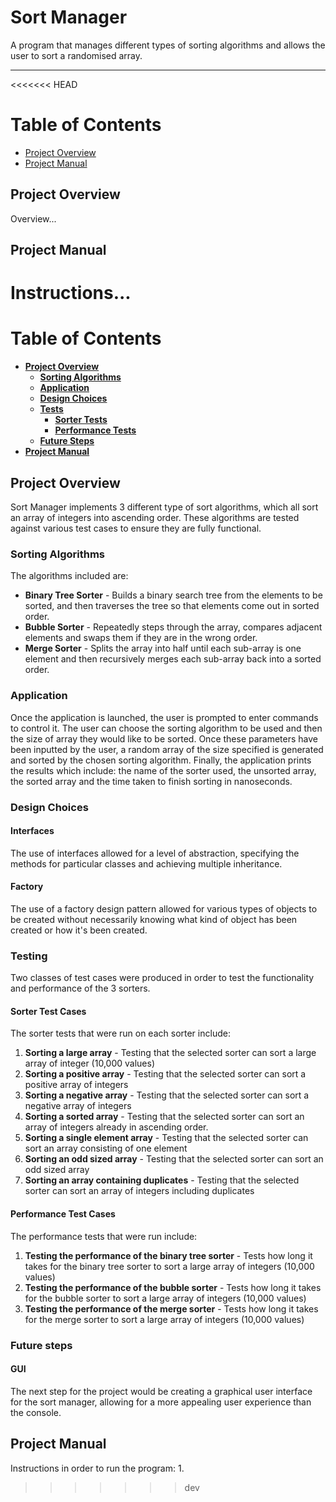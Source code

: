 # Sort Manager
A program that manages different types of sorting algorithms and allows the user to sort a randomised array.
*** 
<<<<<<< HEAD
# Table of Contents

- [Project Overview](#project-overview)
- [Project Manual](#project-manual)

## Project Overview

Overview...

## Project Manual

Instructions...
=======

# Table of Contents
- [**Project Overview**](#project-overview)
  - [**Sorting Algorithms**](#sorting-algorithms)
  - [**Application**](#application)
  - [**Design Choices**](#design-choices)
  - [**Tests**](#testing)
    - [**Sorter Tests**](#sorter-test-cases)
    - [**Performance Tests**](#performance-test-cases)
  - [**Future Steps**](#future-steps)
- [**Project Manual**](#project-manual)

## Project Overview
Sort Manager implements 3 different type of sort algorithms, which all sort an array of integers
into ascending order. These algorithms are tested against various test cases to ensure they are fully
functional.

### Sorting Algorithms
The algorithms included are:
- **Binary Tree Sorter** - Builds a binary search tree from the elements to be sorted, and then traverses the tree so that elements come out in sorted order.
- **Bubble Sorter** - Repeatedly steps through the array, compares adjacent elements and swaps them if they are in the wrong order.
- **Merge Sorter** - Splits the array into half until each sub-array is one element and then recursively merges each sub-array back into a sorted order.

### Application
Once the application is launched, the user is prompted to enter commands to control it.
The user can choose the sorting algorithm to be used and then the size of array they would like to be sorted. Once these
parameters have been inputted by the user, a random array of the size specified is generated and sorted by 
the chosen sorting algorithm. Finally, the application prints the results which include:
the name of the sorter used, the unsorted array, the sorted array and the time taken to finish sorting
in nanoseconds.

### Design Choices
#### Interfaces
The use of interfaces allowed for a level of abstraction, specifying the methods for particular classes and achieving multiple inheritance.

#### Factory
The use of a factory design pattern allowed for various types of objects to be created without necessarily knowing
what kind of object has been created or how it's been created.

### Testing
Two classes of test cases were produced in order to test the functionality and performance of the 3 sorters.

#### Sorter Test Cases
The sorter tests that were run on each sorter include:
1. **Sorting a large array** - Testing that the selected sorter can sort a large array of integer (10,000 values)
2. **Sorting a positive array** - Testing that the selected sorter can sort a positive array of integers
3. **Sorting a negative array** - Testing that the selected sorter can sort a negative array of integers
4. **Sorting a sorted array** - Testing that the selected sorter can sort an array of integers already in ascending order.
5. **Sorting a single element array** - Testing that the selected sorter can sort an array consisting of one element
6. **Sorting an odd sized array** - Testing that the selected sorter can sort an odd sized array
7. **Sorting an array containing duplicates** - Testing that the selected sorter can sort an array of integers including duplicates

#### Performance Test Cases
The performance tests that were run include:
1. **Testing the performance of the binary tree sorter** - Tests how long it takes for the binary tree sorter to sort a large array of integers (10,000 values)
2. **Testing the performance of the bubble sorter** - Tests how long it takes for the bubble sorter to sort a large array of integers (10,000 values)
3. **Testing the performance of the merge sorter** - Tests how long it takes for the merge sorter to sort a large array of integers (10,000 values)


### Future steps
#### GUI
The next step for the project would be creating a graphical user interface for the sort manager,
allowing for a more appealing user experience than the console.

## Project Manual
Instructions in order to run the program:
1. 
>>>>>>> dev

